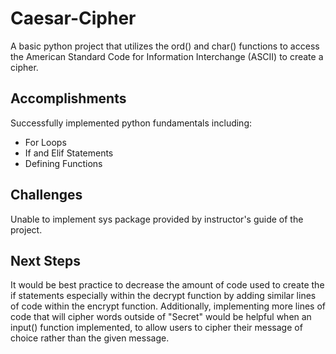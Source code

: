 # Caesar-Cipher
A basic python project that utilizes the ord() and char() functions to access the American Standard Code for Information Interchange (ASCII) to create a cipher.

## Accomplishments
Successfully implemented python fundamentals including: 
* For Loops 
* If and Elif Statements 
* Defining Functions 

## Challenges 
Unable to implement sys package provided by instructor's guide of the project. 

## Next Steps
It would be best practice to decrease the amount of code used to create the if statements especially within the decrypt function by adding similar lines of code within the encrypt function.  Additionally, implementing more lines of code that will cipher words outside of "Secret" would be helpful when an input() function implemented, to allow users to cipher their message of choice rather than the given message. 
